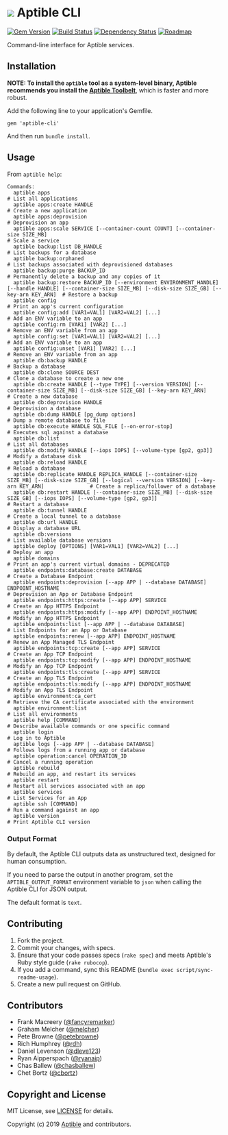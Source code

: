 # ![](https://raw.github.com/aptible/straptible/master/lib/straptible/rails/templates/public.api/icon-60px.png) Aptible CLI

[![Gem Version](https://badge.fury.io/rb/aptible-cli.png)](https://rubygems.org/gems/aptible-cli)
[![Build Status](https://travis-ci.org/aptible/aptible-cli.png?branch=master)](https://travis-ci.org/aptible/aptible-cli)
[![Dependency Status](https://gemnasium.com/aptible/aptible-cli.png)](https://gemnasium.com/aptible/aptible-cli)
[![Roadmap](https://badge.waffle.io/aptible/aptible-cli.svg?label=ready&title=roadmap)](http://waffle.io/aptible/aptible-cli)

Command-line interface for Aptible services.

## Installation

**NOTE: To install the `aptible` tool as a system-level binary, Aptible
recommends you install the
[Aptible Toolbelt](https://support.aptible.com/toolbelt/)**, which is faster
and more robust.

Add the following line to your application's Gemfile.

    gem 'aptible-cli'

And then run `bundle install`.


## Usage

From `aptible help`:

<!-- BEGIN USAGE -->
```
Commands:
  aptible apps                                                                                                                                                # List all applications
  aptible apps:create HANDLE                                                                                                                                  # Create a new application
  aptible apps:deprovision                                                                                                                                    # Deprovision an app
  aptible apps:scale SERVICE [--container-count COUNT] [--container-size SIZE_MB]                                                                             # Scale a service
  aptible backup:list DB_HANDLE                                                                                                                               # List backups for a database
  aptible backup:orphaned                                                                                                                                     # List backups associated with deprovisioned databases
  aptible backup:purge BACKUP_ID                                                                                                                              # Permanently delete a backup and any copies of it
  aptible backup:restore BACKUP_ID [--environment ENVIRONMENT_HANDLE] [--handle HANDLE] [--container-size SIZE_MB] [--disk-size SIZE_GB] [--key-arn KEY_ARN]  # Restore a backup
  aptible config                                                                                                                                              # Print an app's current configuration
  aptible config:add [VAR1=VAL1] [VAR2=VAL2] [...]                                                                                                            # Add an ENV variable to an app
  aptible config:rm [VAR1] [VAR2] [...]                                                                                                                       # Remove an ENV variable from an app
  aptible config:set [VAR1=VAL1] [VAR2=VAL2] [...]                                                                                                            # Add an ENV variable to an app
  aptible config:unset [VAR1] [VAR2] [...]                                                                                                                    # Remove an ENV variable from an app
  aptible db:backup HANDLE                                                                                                                                    # Backup a database
  aptible db:clone SOURCE DEST                                                                                                                                # Clone a database to create a new one
  aptible db:create HANDLE [--type TYPE] [--version VERSION] [--container-size SIZE_MB] [--disk-size SIZE_GB] [--key-arn KEY_ARN]                             # Create a new database
  aptible db:deprovision HANDLE                                                                                                                               # Deprovision a database
  aptible db:dump HANDLE [pg_dump options]                                                                                                                    # Dump a remote database to file
  aptible db:execute HANDLE SQL_FILE [--on-error-stop]                                                                                                        # Executes sql against a database
  aptible db:list                                                                                                                                             # List all databases
  aptible db:modify HANDLE [--iops IOPS] [--volume-type [gp2, gp3]]                                                                                           # Modify a database disk
  aptible db:reload HANDLE                                                                                                                                    # Reload a database
  aptible db:replicate HANDLE REPLICA_HANDLE [--container-size SIZE_MB] [--disk-size SIZE_GB] [--logical --version VERSION] [--key-arn KEY_ARN]               # Create a replica/follower of a database
  aptible db:restart HANDLE [--container-size SIZE_MB] [--disk-size SIZE_GB] [--iops IOPS] [--volume-type [gp2, gp3]]                                          # Restart a database
  aptible db:tunnel HANDLE                                                                                                                                    # Create a local tunnel to a database
  aptible db:url HANDLE                                                                                                                                       # Display a database URL
  aptible db:versions                                                                                                                                         # List available database versions
  aptible deploy [OPTIONS] [VAR1=VAL1] [VAR2=VAL2] [...]                                                                                                      # Deploy an app
  aptible domains                                                                                                                                             # Print an app's current virtual domains - DEPRECATED
  aptible endpoints:database:create DATABASE                                                                                                                  # Create a Database Endpoint
  aptible endpoints:deprovision [--app APP | --database DATABASE] ENDPOINT_HOSTNAME                                                                           # Deprovision an App or Database Endpoint
  aptible endpoints:https:create [--app APP] SERVICE                                                                                                          # Create an App HTTPS Endpoint
  aptible endpoints:https:modify [--app APP] ENDPOINT_HOSTNAME                                                                                                # Modify an App HTTPS Endpoint
  aptible endpoints:list [--app APP | --database DATABASE]                                                                                                    # List Endpoints for an App or Database
  aptible endpoints:renew [--app APP] ENDPOINT_HOSTNAME                                                                                                       # Renew an App Managed TLS Endpoint
  aptible endpoints:tcp:create [--app APP] SERVICE                                                                                                            # Create an App TCP Endpoint
  aptible endpoints:tcp:modify [--app APP] ENDPOINT_HOSTNAME                                                                                                  # Modify an App TCP Endpoint
  aptible endpoints:tls:create [--app APP] SERVICE                                                                                                            # Create an App TLS Endpoint
  aptible endpoints:tls:modify [--app APP] ENDPOINT_HOSTNAME                                                                                                  # Modify an App TLS Endpoint
  aptible environment:ca_cert                                                                                                                                 # Retrieve the CA certificate associated with the environment
  aptible environment:list                                                                                                                                    # List all environments
  aptible help [COMMAND]                                                                                                                                      # Describe available commands or one specific command
  aptible login                                                                                                                                               # Log in to Aptible
  aptible logs [--app APP | --database DATABASE]                                                                                                              # Follows logs from a running app or database
  aptible operation:cancel OPERATION_ID                                                                                                                       # Cancel a running operation
  aptible rebuild                                                                                                                                             # Rebuild an app, and restart its services
  aptible restart                                                                                                                                             # Restart all services associated with an app
  aptible services                                                                                                                                            # List Services for an App
  aptible ssh [COMMAND]                                                                                                                                       # Run a command against an app
  aptible version                                                                                                                                             # Print Aptible CLI version
```
<!-- END USAGE -->

### Output Format

By default, the Aptible CLI outputs data as unstructured text, designed for human consumption.

If you need to parse the output in another program, set the `APTIBLE_OUTPUT_FORMAT` environment variable to `json` when calling the Aptible CLI for JSON output.

The default format is `text`.

## Contributing

1. Fork the project.
1. Commit your changes, with specs.
1. Ensure that your code passes specs (`rake spec`) and meets Aptible's Ruby style guide (`rake rubocop`).
1. If you add a command, sync this README (`bundle exec script/sync-readme-usage`).
1. Create a new pull request on GitHub.

## Contributors

* Frank Macreery ([@fancyremarker](https://github.com/fancyremarker))
* Graham Melcher ([@melcher](https://github.com/melcher))
* Pete Browne ([@petebrowne](https://github.com/petebrowne))
* Rich Humphrey ([@rdh](https://github.com/rdh))
* Daniel Levenson ([@dleve123](https://github.com/dleve123))
* Ryan Aipperspach ([@ryanaip](https://github.com/ryanaip))
* Chas Ballew ([@chasballew](https://github.com/chasballew))
* Chet Bortz ([@cbortz](https://github.com/cbortz))

## Copyright and License

MIT License, see [LICENSE](LICENSE.md) for details.

Copyright (c) 2019 [Aptible](https://www.aptible.com) and contributors.
